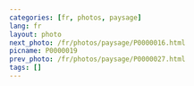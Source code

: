 ```yaml
---
categories: [fr, photos, paysage]
lang: fr
layout: photo
next_photo: /fr/photos/paysage/P0000016.html
picname: P0000019
prev_photo: /fr/photos/paysage/P0000027.html
tags: []
---
```

